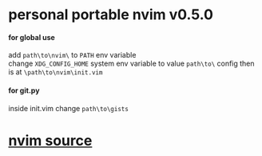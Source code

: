 # personal portable nvim v0.5.0
#### for global use
add `path\to\nvim\` to `PATH` env variable<br>
change `XDG_CONFIG_HOME` system env variable to value `path\to\` config then is at `\path\to\nvim\init.vim`<br>

#### for git.py
inside init.vim change `path\to\gists`

# [nvim source](https://github.com/neovim/neovim)
